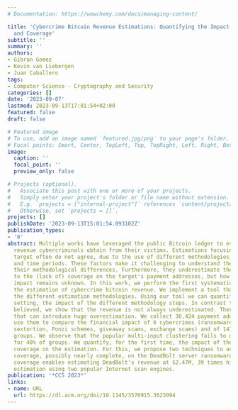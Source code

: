 ```yaml
---
# Documentation: https://wowchemy.com/docs/managing-content/

title: 'Cybercrime Bitcoin Revenue Estimations: Quantifying the Impact of Methodology
  and Coverage'
subtitle: ''
summary: ''
authors:
- Gibran Gomez
- Kevin van Liebergen
- Juan Caballero
tags:
- Computer Science - Cryptography and Security
categories: []
date: '2023-09-07'
lastmod: 2023-09-13T17:01:54+02:00
featured: false
draft: false

# Featured image
# To use, add an image named `featured.jpg/png` to your page's folder.
# Focal points: Smart, Center, TopLeft, Top, TopRight, Left, Right, BottomLeft, Bottom, BottomRight.
image:
  caption: ''
  focal_point: ''
  preview_only: false

# Projects (optional).
#   Associate this post with one or more of your projects.
#   Simply enter your project's folder or file name without extension.
#   E.g. `projects = ["internal-project"]` references `content/project/deep-learning/index.md`.
#   Otherwise, set `projects = []`.
projects: []
publishDate: '2023-09-13T15:01:54.093102Z'
publication_types:
- '0'
abstract: Multiple works have leveraged the public Bitcoin ledger to estimate the
  revenue cybercriminals obtain from their victims. Estimations focusing on the same
  target often do not agree, due to the use of different methodologies, seed addresses,
  and time periods. These factors make it challenging to understand the impact of
  their methodological differences. Furthermore, they underestimate the revenue due
  to the (lack of) coverage on the target's payment addresses, but how large this
  impact remains unknown. In this work, we perform the first systematic analysis on
  the estimation of cybercrime bitcoin revenue. We implement a tool that can replicate
  the different estimation methodologies. Using our tool we can quantify, in a controlled
  setting, the impact of the different methodology steps. In contrast to what is widely
  believed, we show that the revenue is not always underestimated. There exist methodologies
  that can introduce huge overestimation. We collect 30,424 payment addresses and
  use them to compare the financial impact of 6 cybercrimes (ransomware, clippers,
  sextortion, Ponzi schemes, giveaway scams, exchange scams) and of 141 cybercriminal
  groups. We observe that the popular multi-input clustering fails to discover addresses
  for 40% of groups. We quantify, for the first time, the impact of the (lack of)
  coverage on the estimation. For this, we propose two techniques to achieve high
  coverage, possibly nearly complete, on the DeadBolt server ransomware. Our expanded
  coverage enables estimating DeadBolt's revenue at $2.47M, 39 times higher than the
  estimation using two popular Internet scan engines.
publication: '*CCS 2023*'
links:
- name: URL
  url: https://dl.acm.org/doi/10.1145/3576915.3623094
---
```

